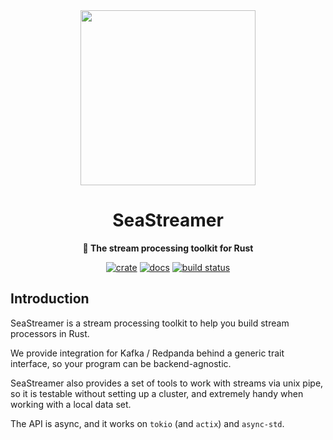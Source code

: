 <div align="center">

  <img src="https://raw.githubusercontent.com/SeaQL/sea-orm/master/docs/SeaQL logo dual.png" width="280"/>

  <h1>SeaStreamer</h1>

  <p>
    <strong>🌊 The stream processing toolkit for Rust</strong>
  </p>

  [![crate](https://img.shields.io/crates/v/sea-streamer.svg)](https://crates.io/crates/sea-streamer)
  [![docs](https://docs.rs/sea-streamer/badge.svg)](https://docs.rs/sea-streamer)
  [![build status](https://github.com/SeaQL/sea-streamer/actions/workflows/rust.yml/badge.svg)](https://github.com/SeaQL/sea-streamer/actions/workflows/rust.yml)

</div>

## Introduction

SeaStreamer is a stream processing toolkit to help you build stream processors in Rust.

We provide integration for Kafka / Redpanda behind a generic trait interface, so your program can be backend-agnostic.

SeaStreamer also provides a set of tools to work with streams via unix pipe, so it is testable without setting up a cluster,
and extremely handy when working with a local data set.

The API is async, and it works on `tokio` (and `actix`) and `async-std`.
